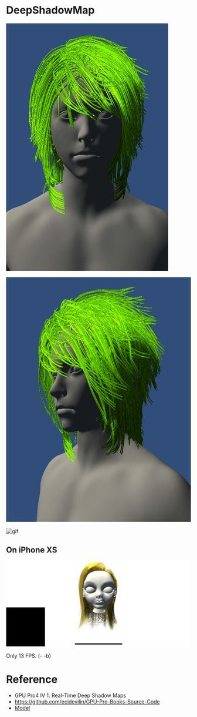# DeepShadowMap


![Front](Pic/Hair3.png)


![45](Pic/Hair2.png)

![gif](Pic/GreenHair.gif)

## On iPhone XS

![ipxs](Pic/ipxs.png)

Only 13 FPS. (- -b)

# Reference

* GPU Pro4 IV 1. Real-Time Deep Shadow Maps
* https://github.com/ecidevilin/GPU-Pro-Books-Source-Code
* [Model](https://3dexport.com/free-3dmodel-girl-head-free-190960.htm)